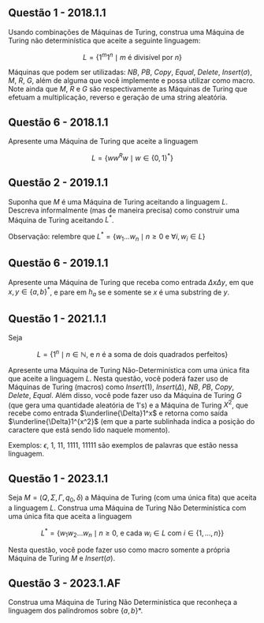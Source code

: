 ## Questão 1 - 2018.1.1

Usando combinações de Máquinas de Turing, construa uma Máquina de Turing não determinística que aceite a seguinte linguagem:

$$L = \{1^m 1^n \mid m \text{ é divisível por } n\}$$

Máquinas que podem ser utilizadas: $NB$, $PB$, $Copy$, $Equal$, $Delete$, $Insert(\sigma)$, $M$, $R$, $G$, além de alguma que você implemente e possa utilizar como macro. Note ainda que $M$, $R$ e $G$ são respectivamente as Máquinas de Turing que efetuam a multiplicação, reverso e geração de uma string aleatória.

## Questão 6 - 2018.1.1

Apresente uma Máquina de Turing que aceite a linguagem

$$L = \{ww^Rw \mid w \in \{0, 1\}^*\}$$

## Questão 2 - 2019.1.1

Suponha que $M$ é uma Máquina de Turing aceitando a linguagem $L$. Descreva informalmente (mas de maneira precisa) como construir uma Máquina de Turing aceitando $L^*$.

Observação: relembre que $L^* = \{w_1\ldots w_n \mid n \ge 0 \text{ e } \forall i, w_i \in L\}$

## Questão 6 - 2019.1.1

Apresente uma Máquina de Turing que receba como entrada $\Delta x \Delta y$, em que $x, y \in \{a, b\}^*$, e pare em $h_a$ se e somente se $x$ é uma substring de $y$.

## Questão 1 - 2021.1.1

Seja

$$L = \{1^n \mid n \in \mathbb{N} \text{, e } n \text{ é a soma de dois quadrados perfeitos}\}$$

Apresente uma Máquina de Turing Não-Determinística com uma única fita que aceite a linguagem $L$. Nesta questão, você poderá fazer uso de Máquinas de Turing (macros) como $Insert(1)$, $Insert(\Delta)$, $NB$, $PB$, $Copy$, $Delete$, $Equal$. Além disso, você pode fazer uso da Máquina de Turing $G$ (que gera uma quantidade aleatória de 1's) e a Máquina de Turing $X^2$, que recebe como entrada $\underline{\Delta}1^x$ e retorna como saída $\underline{\Delta}1^{x^2}$ (em que a parte sublinhada indica a posição do caractere que está sendo lido naquele momento).

Exemplos: $\epsilon$, 1, 11, 1111, 11111 são exemplos de palavras que estão nessa linguagem.

## Questão 1 - 2023.1.1

Seja $M = (Q, \Sigma, \Gamma, q_0, \delta)$ a Máquina de Turing (com uma única fita) que aceita a linguagem $L$. Construa uma Máquina de Turing Não Determinística com uma única fita que aceita a linguagem

$$L^* = \{w_1 w_2 \ldots w_n \mid n \ge 0 \text{, e cada } w_i \in L \text{ com } i \in \{1,\ldots,n\}\}$$

Nesta questão, você pode fazer uso como macro somente a própria Máquina de Turing $M$ e $Insert(\sigma)$.

## Questão 3 - 2023.1.AF

Construa uma Máquina de Turing Não Determinística que reconheça a linguagem dos palíndromos sobre $\{a,b\}*$.